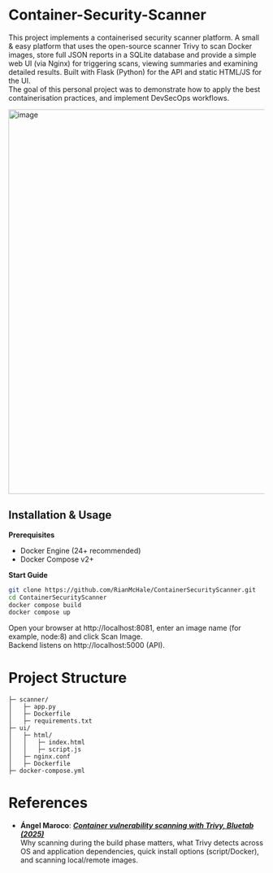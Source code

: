 # Container-Security-Scanner
This project implements a containerised security scanner platform. A small & easy platform that uses the open-source scanner Trivy to scan Docker images, store full JSON reports in a SQLite database and provide a simple web UI (via Nginx) for triggering scans, viewing summaries and examining detailed results. Built with Flask (Python) for the API and static HTML/JS for the UI.  
The goal of this personal project was to demonstrate how to apply the best containerisation practices, and implement DevSecOps workflows.

<img width="1285" height="757" alt="image" src="https://github.com/user-attachments/assets/bd08f3ec-5fb4-4998-876a-98a9bfe3d4c0" />

## Installation & Usage

**Prerequisites**
- Docker Engine (24+ recommended)
- Docker Compose v2+

**Start Guide**
```bash
git clone https://github.com/RianMcHale/ContainerSecurityScanner.git
cd ContainerSecurityScanner
docker compose build
docker compose up
```

Open your browser at http://localhost:8081, enter an image name (for example, node:8) and click Scan Image.  
Backend listens on http://localhost:5000 (API).

# Project Structure
```/
├─ scanner/  
│   ├─ app.py  
│   ├─ Dockerfile  
│   ├─ requirements.txt  
├─ ui/  
│   ├─ html/  
│   │   ├─ index.html  
│   │   ├─ script.js  
│   ├─ nginx.conf  
│   ├─ Dockerfile  
├─ docker-compose.yml  
```

# References
- **Ángel Maroco**: [_**Container vulnerability scanning with Trivy, Bluetab (2025)**_](https://www.bluetab.net/en/container-vulnerability-scanning-with-trivy)    
Why scanning during the build phase matters, what Trivy detects across OS and application dependencies, quick install options (script/Docker), and scanning local/remote images.

